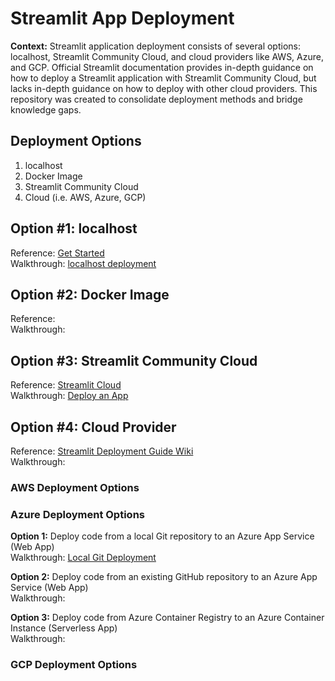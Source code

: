 # Streamlit App Deployment
**Context:** Streamlit application deployment consists of several options: localhost, Streamlit Community Cloud, and cloud providers like AWS, Azure, and GCP. Official Streamlit documentation provides in-depth guidance on how to deploy a Streamlit application with Streamlit Community Cloud, but lacks in-depth guidance on how to deploy with other cloud providers. This repository was created to consolidate deployment methods and bridge knowledge gaps.

## Deployment Options
1. localhost
2. Docker Image
3. Streamlit Community Cloud
4. Cloud (i.e. AWS, Azure, GCP)

## Option #1: localhost
Reference: [Get Started](https://docs.streamlit.io/library/get-started/main-concepts) <br />
Walkthrough: [localhost deployment](https://github.com/thedatarubicon/streamlit-app-deployment/blob/dev/localhost/localhost_deployment.md)

## Option #2: Docker Image
Reference: <br />
Walkthrough: 

## Option #3: Streamlit Community Cloud
Reference: [Streamlit Cloud](https://docs.streamlit.io/streamlit-cloud) <br />
Walkthrough: [Deploy an App](https://docs.streamlit.io/streamlit-cloud/get-started/deploy-an-app)

## Option #4: Cloud Provider
Reference: [Streamlit Deployment Guide Wiki](https://discuss.streamlit.io/t/streamlit-deployment-guide-wiki/5099) <br />
Walkthrough: 

### AWS Deployment Options

### Azure Deployment Options
**Option 1:** Deploy code from a local Git repository to an Azure App Service (Web App) <br />
Walkthrough: [Local Git Deployment](https://github.com/thedatarubicon/streamlit-app-deployment/blob/dev/azure/localgit_deployment.md)

**Option 2:** Deploy code from an existing GitHub repository to an Azure App Service (Web App) <br />
Walkthrough: 

**Option 3:** Deploy code from Azure Container Registry to an Azure Container Instance (Serverless App) <br />
Walkthrough:

### GCP Deployment Options